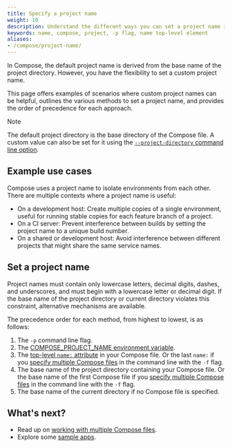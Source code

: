 ```yaml
---
title: Specify a project name
weight: 10
description: Understand the different ways you can set a project name in Compose and what the precedence is.
keywords: name, compose, project, -p flag, name top-level element
aliases:
- /compose/project-name/
---
```


In Compose, the default project name is derived from the base name of the project directory. However, you have the flexibility to set a custom project name. 

This page offers examples of scenarios where custom project names can be helpful, outlines the various methods to set a project name, and provides the order of precedence for each approach.

> [!NOTE]
>
> The default project directory is the base directory of the Compose file. A custom value can also be set
> for it using the [`--project-directory` command line option](/reference/cli/docker/compose.md#use--p-to-specify-a-project-name).

## Example use cases

Compose uses a project name to isolate environments from each other. There are multiple contexts where a project name is useful:

- On a development host: Create multiple copies of a single environment, useful for running stable copies for each feature branch of a project.
- On a CI server: Prevent interference between builds by setting the project name to a unique build number.
- On a shared or development host: Avoid interference between different projects that might share the same service names.

## Set a project name

Project names must contain only lowercase letters, decimal digits, dashes, and
underscores, and must begin with a lowercase letter or decimal digit. If the
base name of the project directory or current directory violates this
constraint, alternative mechanisms are available.

The precedence order for each method, from highest to lowest, is as follows:

1. The `-p` command line flag. 
2. The [COMPOSE_PROJECT_NAME environment variable](environment-variables/envvars.md).
3. The [top-level `name:` attribute](/reference/compose-file/version-and-name.md) in your Compose file. Or the last `name:` if you [specify multiple Compose files](multiple-compose-files/merge.md) in the command line with the `-f` flag.
4. The base name of the project directory containing your Compose file. Or the base name of the first Compose file if you [specify multiple Compose files](multiple-compose-files/merge.md) in the command line with the `-f` flag. 
5. The base name of the current directory if no Compose file is specified.

## What's next?

- Read up on [working with multiple Compose files](multiple-compose-files/_index.md).
- Explore some [sample apps](samples-for-compose.md).
